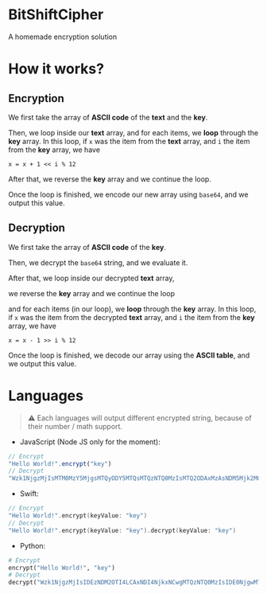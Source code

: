 # BitShiftCipher
A homemade encryption solution

# How it works?
## Encryption
We first take the array of **ASCII code** of the **text** and the **key**.

Then, we loop inside our **text** array, and for each items, we **loop** through the **key** array. In this loop, if `x` was the item from the **text** array, and `i` the item from the **key** array, we have
```
x = x + 1 << i % 12
```
After that, we reverse the **key** array and we continue the loop.

Once the loop is finished, we encode our new array using `base64`, and we output this value.

## Decryption
We first take the array of **ASCII code** of the **key**.

Then, we decrypt the `base64` string, and we evaluate it.

After that, we loop inside our decrypted **text** array,

we reverse the **key** array and we continue the loop

and for each items (in our loop), we **loop** through the **key** array. In this loop, if `x` was the item from the decrypted **text** array, and `i` the item from the **key** array, we have
```
x = x - 1 >> i % 12
```


Once the loop is finished, we decode our array using the **ASCII table**, and we output this value.

# Languages

> ⚠️ Each languages will output different encrypted string, because of their number / math support.

- JavaScript (Node JS only for the moment):
```js
// Encrypt
"Hello World!".encrypt("key")
// Decrypt
"Wzk1NjgzMjIsMTM0MzY5MjgsMTQyODY5MTQsMTQzNTQ0MzIsMTQ2ODAxMzAsNDM5Mjk2MCwxMTUzNDQwMiwxNDc0NzY0OCwxNTA3MzM0NiwxNDM1NDQzMiwxMzIzODMzOF0=".decrypt("key")
```
- Swift:
```swift
// Encrypt
"Hello World!".encrypt(keyValue: "key")
// Decrypt
"Hello World!".encrypt(keyValue: "key").decrypt(keyValue: "key")
```
- Python:
```python
# Encrypt
encrypt("Hello World!", "key")
# Decrypt
decrypt("Wzk1NjgzMjIsIDEzNDM2OTI4LCAxNDI4NjkxNCwgMTQzNTQ0MzIsIDE0NjgwMTMwLCA0MzkyOTYwLCAxMTUzNDQwMiwgMTQ3NDc2NDgsIDE1MDczMzQ2LCAxNDM1NDQzMiwgMTMyMzgzMzgsIDQ1MjQwMzJd", "key")
```
